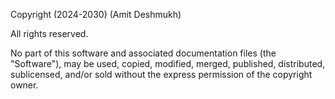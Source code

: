Copyright (2024-2030) (Amit Deshmukh)

All rights reserved.

No part of this software and associated documentation files (the "Software"), may be used, copied, modified, merged, published, distributed, sublicensed, and/or sold without the express permission of the copyright owner.